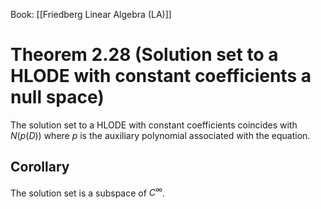 Book: [[Friedberg Linear Algebra (LA)]]
# Theorem 2.28 (Solution set to a HLODE with constant coefficients a null space)
The solution set to a HLODE with constant coefficients coincides with $N(p(D))$ where $p$ is the auxiliary polynomial associated with the equation.
## Corollary
The solution set is a subspace of $C^{\infty}$.